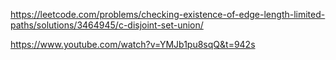 
https://leetcode.com/problems/checking-existence-of-edge-length-limited-paths/solutions/3464945/c-disjoint-set-union/


https://www.youtube.com/watch?v=YMJb1pu8sqQ&t=942s
